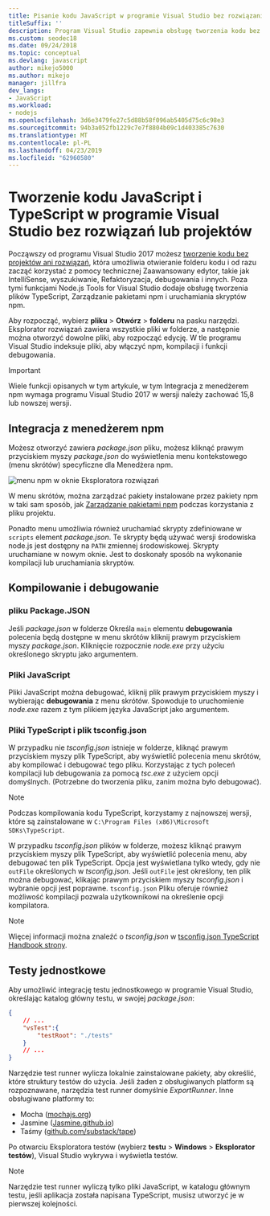 ```yaml
---
title: Pisanie kodu JavaScript w programie Visual Studio bez rozwiązania lub projektu
titleSuffix: ''
description: Program Visual Studio zapewnia obsługę tworzenia kodu bez zależności w pliku projektu lub pliku rozwiązania
ms.custom: seodec18
ms.date: 09/24/2018
ms.topic: conceptual
ms.devlang: javascript
author: mikejo5000
ms.author: mikejo
manager: jillfra
dev_langs:
- JavaScript
ms.workload:
- nodejs
ms.openlocfilehash: 3d6e3479fe27c5d88b58f096ab5405d75c6c98e3
ms.sourcegitcommit: 94b3a052fb1229c7e7f8804b09c1d403385c7630
ms.translationtype: MT
ms.contentlocale: pl-PL
ms.lasthandoff: 04/23/2019
ms.locfileid: "62960580"
---
```

# <a name="develop-javascript-and-typescript-code-in-visual-studio-without-solutions-or-projects"></a>Tworzenie kodu JavaScript i TypeScript w programie Visual Studio bez rozwiązań lub projektów

Począwszy od programu Visual Studio 2017 możesz [tworzenie kodu bez projektów ani rozwiązań](../ide/develop-code-in-visual-studio-without-projects-or-solutions.md), która umożliwia otwieranie folderu kodu i od razu zacząć korzystać z pomocy technicznej Zaawansowany edytor, takie jak IntelliSense, wyszukiwanie, Refaktoryzacja, debugowania i innych. Poza tymi funkcjami Node.js Tools for Visual Studio dodaje obsługę tworzenia plików TypeScript, Zarządzanie pakietami npm i uruchamiania skryptów npm.

Aby rozpocząć, wybierz **pliku** > **Otwórz** > **folderu** na pasku narzędzi. Eksplorator rozwiązań zawiera wszystkie pliki w folderze, a następnie można otworzyć dowolne pliki, aby rozpocząć edycję. W tle programu Visual Studio indeksuje pliki, aby włączyć npm, kompilacji i funkcji debugowania.

> [!IMPORTANT]
> Wiele funkcji opisanych w tym artykule, w tym Integracja z menedżerem npm wymaga programu Visual Studio 2017 w wersji należy zachować 15,8 lub nowszej wersji.

## <a name="npm-integration"></a>Integracja z menedżerem npm

Możesz otworzyć zawiera *package.json* pliku, możesz kliknąć prawym przyciskiem myszy *package.json* do wyświetlenia menu kontekstowego (menu skrótów) specyficzne dla Menedżera npm.

![menu npm w oknie Eksploratora rozwiązań](../javascript/media/solution-explorer-npm-ctx.png)

W menu skrótów, można zarządzać pakiety instalowane przez pakiety npm w taki sam sposób, jak [Zarządzanie pakietami npm](npm-package-management.md) podczas korzystania z pliku projektu.

Ponadto menu umożliwia również uruchamiać skrypty zdefiniowane w `scripts` element *package.json*. Te skrypty będą używać wersji środowiska node.js jest dostępny na `PATH` zmiennej środowiskowej. Skrypty uruchamiane w nowym oknie. Jest to doskonały sposób na wykonanie kompilacji lub uruchamiania skryptów.

## <a name="build-and-debug"></a>Kompilowanie i debugowanie

### <a name="packagejson"></a>pliku Package.JSON
Jeśli *package.json* w folderze Określa `main` elementu **debugowania** polecenia będą dostępne w menu skrótów kliknij prawym przyciskiem myszy *package.json*.
Kliknięcie rozpocznie *node.exe* przy użyciu określonego skryptu jako argumentem.

### <a name="javascript-files"></a>Pliki JavaScript
Pliki JavaScript można debugować, kliknij plik prawym przyciskiem myszy i wybierając **debugowania** z menu skrótów. Spowoduje to uruchomienie *node.exe* razem z tym plikiem języka JavaScript jako argumentem.

### <a name="typescript-files-and-tsconfigjson"></a>Pliki TypeScript i plik tsconfig.json
W przypadku nie *tsconfig.json* istnieje w folderze, kliknąć prawym przyciskiem myszy plik TypeScript, aby wyświetlić polecenia menu skrótów, aby kompilować i debugować tego pliku. Korzystając z tych poleceń kompilacji lub debugowania za pomocą *tsc.exe* z użyciem opcji domyślnych. (Potrzebne do tworzenia pliku, zanim można było debugować).

> [!NOTE]
> Podczas kompilowania kodu TypeScript, korzystamy z najnowszej wersji, które są zainstalowane w `C:\Program Files (x86)\Microsoft SDKs\TypeScript`.

W przypadku *tsconfig.json* plików w folderze, możesz kliknąć prawym przyciskiem myszy plik TypeScript, aby wyświetlić polecenia menu, aby debugować ten plik TypeScript. Opcja jest wyświetlana tylko wtedy, gdy nie `outFile` określonych w *tsconfig.json*. Jeśli `outFile` jest określony, ten plik można debugować, klikając prawym przyciskiem myszy *tsconfig.json* i wybranie opcji jest poprawne. `tsconfig.json` Pliku oferuje również możliwość kompilacji pozwala użytkownikowi na określenie opcji kompilatora.

> [!NOTE]
> Więcej informacji można znaleźć o *tsconfig.json* w [tsconfig.json TypeScript Handbook strony](https://www.typescriptlang.org/docs/handbook/tsconfig-json.html).

## <a name="unit-tests"></a>Testy jednostkowe
Aby umożliwić integrację testu jednostkowego w programie Visual Studio, określając katalog główny testu, w swojej *package.json*:

```json
{
    // ...
    "vsTest":{
        "testRoot": "./tests"
    }
    // ...
}
```

Narzędzie test runner wylicza lokalnie zainstalowane pakiety, aby określić, które struktury testów do użycia.
Jeśli żaden z obsługiwanych platform są rozpoznawane, narzędzia test runner domyślnie *ExportRunner*. Inne obsługiwane platformy to:
* Mocha ([mochajs.org](http://mochajs.org/))
* Jasmine ([Jasmine.github.io](https://jasmine.github.io/))
* Taśmy ([github.com/substack/tape](https://github.com/substack/tape))

Po otwarciu Eksploratora testów (wybierz **testu** > **Windows** > **Eksplorator testów**), Visual Studio wykrywa i wyświetla testów.

> [!NOTE]
> Narzędzie test runner wyliczą tylko pliki JavaScript, w katalogu głównym testu, jeśli aplikacja została napisana TypeScript, musisz utworzyć je w pierwszej kolejności.
